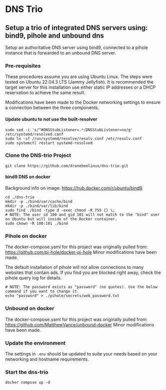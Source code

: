 # DNS Trio
## Setup a trio of integrated DNS servers using: bind9, pihole and unbound dns
Setup an authoritative DNS server using bind9, connected to a pihole instance that is forwarded to an unbound DNS server.
### Pre-requisites
These procedures assume you are using Ubuntu Linux. The steps were tested on Ubuntu 22.04.3 LTS (Jammy Jellyfish). It is recommended the target server for this installation use either static IP addresses or a DHCP reservation to achieve the same result.

Modifications have been made to the Docker networking settings to ensure a connection between the three components.
#### Update ubuntu to not use the built-resolver
```
sudo sed -i 's/^#DNSStubListener=.*/DNSStubListener=no/g' /etc/systemd/resolved.conf
sudo ln -sf /run/systemd/resolve/resolv.conf /etc/resolv.conf
sudo systemctl restart systemd-resolved
```
### Clone the DNS-trio Project
```
git clone https://github.com/dronebeelinux/dns-trio.git
```
#### bind9 DNS on docker
Background info on image:
https://hub.docker.com/r/ubuntu/bind9
```
cd ./dns-trio
mkdir -p ./bind/var/cache/bind
mkdir -p ./bind/var/lib/bind
sudo find ./bind -type d -exec chmod -R 755 {} \;
# NOTE: The user id 100 and gid 101 will not match to the "bind" user on Ubuntu but will inside of the Docker container.
sudo chown -R 100:101 ./bind
```
### Pihole on docker
The docker-compose.yaml for this project was originally pulled from:
https://github.com/pi-hole/docker-pi-hole
Minor modifications have been made.

The default installation of pihole will not allow connections to many websites that contain ads. If you find you are blocked right away, check the pihole query log for details.
```
# NOTE: The password exists as "password" (no quotes). Use the below command if you want to change it.
echo "password" > ./pihole/secrets/web_password.txt
```
### Unbound on docker
The docker-compose.yaml for this project was originally pulled from:
https://github.com/MatthewVance/unbound-docker
Minor modifications have been made.
### Update the environment
The settings in ```.env``` should be updated to suite your needs based on your networking and hostname requirements.
### Start the dns-trio
```
docker compose up -d
```